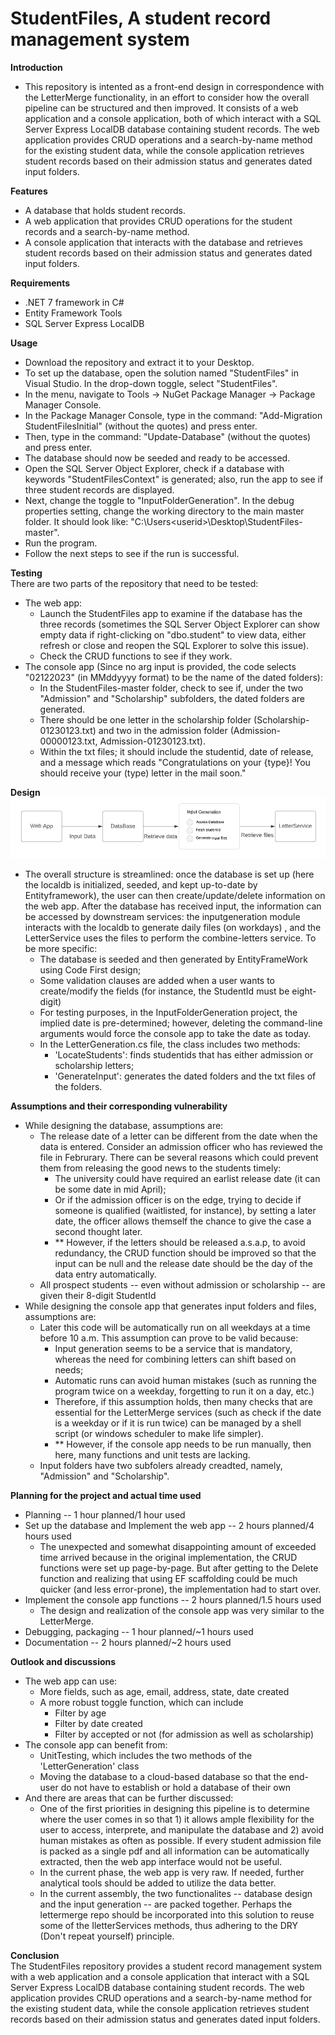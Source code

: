 # StudentFiles, A student record management system 
**Introduction**  
- This repository is intented as a front-end design in correspondence with the LetterMerge functionality, in an effort to consider how the overall pipeline can be structured and then improved. It consists of a web application and a console application, both of which interact with a SQL Server Express LocalDB database containing student records. 
The web application provides CRUD operations and a search-by-name method for the existing student data, 
while the console application retrieves student records based on their admission status and generates dated input folders. 

**Features**  
- A database that holds student records.
- A web application that provides CRUD operations for the student records and a search-by-name method.
- A console application that interacts with the database and retrieves student records based on their admission status and generates dated input folders.

**Requirements**
- .NET 7 framework in C#
- Entity Framework Tools
- SQL Server Express LocalDB  

**Usage**
- Download the repository and extract it to your Desktop.
- To set up the database, open the solution named "StudentFiles" in Visual Studio. In the drop-down toggle, select "StudentFiles".
- In the menu, navigate to Tools -> NuGet Package Manager -> Package Manager Console.
- In the Package Manager Console, type in the command: "Add-Migration StudentFilesInitial" (without the quotes) and press enter.
- Then, type in the command: "Update-Database" (without the quotes) and press enter.
- The database should now be seeded and ready to be accessed.
- Open the SQL Server Object Explorer, check if a database with keywords "StudentFilesContext" is generated; also, run the app to see if three student records are displayed.
- Next, change the toggle to "InputFolderGeneration". In the debug properties setting, change the working directory to the main master folder. It should look like: "C:\Users\<userid>\Desktop\StudentFiles-master".
- Run the program.
- Follow the next steps to see if the run is successful.  

**Testing**  
There are two parts of the repository that need to be tested:  
- The web app: 
  - Launch the StudentFiles app to examine if the database has the three records (sometimes the SQL Server Object Explorer can show empty data if right-clicking 
on "dbo.student" to view data, either refresh or close and reopen the SQL Explorer to solve this issue).
  - Check the CRUD functions to see if they work.
- The console app (Since no arg input is provided, the code selects "02122023" (in MMddyyyy format) to be the name of the dated folders): 
  - In the StudentFiles-master folder, check to see if, under the two "Admission" and "Scholarship" subfolders, the dated folders are generated. 
  - There should be one letter in the scholarship folder (Scholarship-01230123.txt) and two in the admission folder (Admission-00000123.txt, Admission-01230123.txt).
  - Within the txt files; it should include the studentid, date of release, and a message which reads "Congratulations on your {type}! You should receive your (type) letter in the mail soon." 

**Design**  
![Design Pipeline](pipeline.jpg)  
- The overall structure is streamlined: once the database is set up (here the localdb is initialized, seeded, and kept up-to-date by Entityframework), the user can then create/update/delete information on the web app. After the database has received input, the information can be accessed by downstream services: the inputgeneration module interacts with the localdb to generate daily files (on workdays) , and the LetterService uses the files to perform the combine-letters service. To be more specific:
  - The database is seeded and then generated by EntityFrameWork using Code First design;
  - Some validation clauses are added when a user wants to create/modify the fields (for instance, the StudentId must be eight-digit)
  - For testing purposes, in the InputFolderGeneration project, the implied date is pre-determined; however, deleting the command-line arguments would force the console app to take the date as today.
  - In the LetterGeneration.cs file, the class includes two methods:
    - 'LocateStudents': finds studentids that has either admission or scholarship letters;
    - 'GenerateInput': generates the dated folders and the txt files of the folders.

**Assumptions and their corresponding vulnerability**
- While designing the database, assumptions are:
  - The release date of a letter can be different from the date when the data is entered. Consider an admission officer who has reviewed the file in Februrary. There can be several reasons which could prevent them from releasing the good news to the students timely:
    - The university could have required an earlist release date (it can be some date in mid April);
    - Or if the admission officer is on the edge, trying to decide if someone is qualified (waitlisted, for instance), by setting a later date, the officer allows themself the chance to give the case a second thought later.
    - ** However, if the letters should be released a.s.a.p, to avoid redundancy, the CRUD function should be improved so that the input can be null and the release date should be the day of the data entry automatically.
  - All prospect students -- even without admission or scholarship -- are given their 8-digit StudentId
- While designing the console app that generates input folders and files, assumptions are:  
  - Later this code will be automatically run on all weekdays at a time before 10 a.m. This assumption can prove to be valid because: 
    - Input generation seems to be a service that is mandatory, whereas the need for combining letters can shift based on needs;
    - Automatic runs can avoid human mistakes (such as running the program twice on a weekday, forgetting to run it on a day, etc.)
    - Therefore, if this assumption holds, then many checks that are essential for the LetterMerge services (such as check if the date is a weekday or if it is run twice) can be managed by a shell script (or windows scheduler to make life simpler). 
    - ** However, if the console app needs to be run manually, then here, many functions and unit tests are lacking.
  - Input folders have two subfolers already creadted, namely, "Admission" and "Scholarship".

**Planning for the project and actual time used**
- Planning -- 1 hour planned/1 hour used
- Set up the database and Implement the web app -- 2 hours planned/4 hours used
  - The unexpected and somewhat disappointing amount of exceeded time arrived because in the original implementation, the CRUD functions were set up page-by-page. But after getting to the Delete function and realizing that using EF scaffolding could be much quicker (and less error-prone), the implementation had to start over.
- Implement the console app functions -- 2 hours planned/1.5 hours used
  - The design and realization of the console app was very similar to the LetterMerge.
- Debugging, packaging -- 1 hour planned/~1 hours used
- Documentation -- 2 hours planned/~2 hours used

**Outlook and discussions**  
- The web app can use:
  - More fields, such as age, email, address, state, date created
  - A more robust toggle function, which can include
    - Filter by age
    - Filter by date created
    - Filter by accepted or not (for admission as well as scholarship)
- The console app can benefit from:
  - UnitTesting, which includes the two methods of the 'LetterGeneration' class
  - Moving the database to a cloud-based database so that the end-user do not have to establish or hold a database of their own
- And there are areas that can be further discussed:
  - One of the first priorities in designing this pipeline is to determine where the user comes in so that 1) it allows ample flexibility for the user to access, interprete, and manipulate the database and 2) avoid human mistakes as often as possible. If every student admission file is packed as a single pdf and all information can be automatically extracted, then the web app interface would not be useful.
  - In the current phase, the web app is very raw. If needed, further analytical tools should be added to utilize the data better.
  - In the current assembly, the two functionalites -- database design and the input generation -- are packed together. Perhaps the lettermerge repo should be incorporated into this solution to reuse some of the IletterServices methods, thus adhering to the DRY (Don't repeat yourself) principle.

**Conclusion**  
The StudentFiles repository provides a student record management system with a web application and a console application that interact with a SQL Server Express LocalDB database containing student records. The web application provides CRUD operations and a search-by-name method for the existing student data, while the console application retrieves student records based on their admission status and generates dated input folders. 

